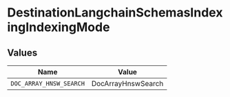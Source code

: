 # DestinationLangchainSchemasIndexingIndexingMode


## Values

| Name                    | Value                   |
| ----------------------- | ----------------------- |
| `DOC_ARRAY_HNSW_SEARCH` | DocArrayHnswSearch      |
